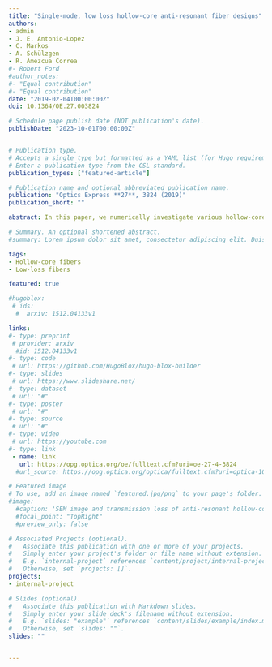 ```yaml
---
title: "Single-mode, low loss hollow-core anti-resonant fiber designs"
authors:
- admin
- J. E. Antonio-Lopez
- C. Markos
- A. Schülzgen
- R. Amezcua Correa
#- Robert Ford
#author_notes:
#- "Equal contribution"
#- "Equal contribution"
date: "2019-02-04T00:00:00Z"
doi: 10.1364/OE.27.003824

# Schedule page publish date (NOT publication's date).
publishDate: "2023-10-01T00:00:00Z"


# Publication type.
# Accepts a single type but formatted as a YAML list (for Hugo requirements).
# Enter a publication type from the CSL standard.
publication_types: ["featured-article"]

# Publication name and optional abbreviated publication name.
publication: "Optics Express **27**, 3824 (2019)"
publication_short: ""

abstract: In this paper, we numerically investigate various hollow-core anti-resonant (HC-AR) fibers towards low propagation and bend loss with effectively single-mode operation in the telecommunications window. We demonstrate how the propagation loss and higher-order mode modal contents are strongly influenced by the geometrical structure and the number of the anti-resonant cladding tubes. We found that 5-tube nested HC-AR fiber has a wider anti-resonant band, lower loss, and larger higher-order mode extinction ratio than designs with 6 or more anti-resonant tubes. A loss ratio between the higher-order modes and fundamental mode, as high as 12,000, is obtained in a 5-tube nested HC-AR fiber. To the best of our knowledge, this is the largest higher-order mode extinction ratio demonstrated in a hollow-core fiber at 1.55 μm. In addition, we propose a modified 5-tube nested HC-AR fiber, with propagation loss below 1 dB/km from 1330 to 1660 nm. This fiber also has a small bend loss of ~15 dB/km for a bend radius of 1 cm.

# Summary. An optional shortened abstract.
#summary: Lorem ipsum dolor sit amet, consectetur adipiscing elit. Duis posuere tellus ac convallis placerat. Proin tincidunt magna sed ex sollicitudin condimentum.

tags:
- Hollow-core fibers
- Low-loss fibers

featured: true

#hugoblox:
 # ids:
  #  arxiv: 1512.04133v1

links:
#- type: preprint
 # provider: arxiv
  #id: 1512.04133v1
#- type: code
 # url: https://github.com/HugoBlox/hugo-blox-builder
#- type: slides
 # url: https://www.slideshare.net/
#- type: dataset
 # url: "#"
#- type: poster
 # url: "#"
#- type: source
 # url: "#"
#- type: video
 # url: https://youtube.com
#- type: link
 - name: link
   url: https://opg.optica.org/oe/fulltext.cfm?uri=oe-27-4-3824
  #url_source: https://opg.optica.org/optica/fulltext.cfm?uri=optica-10-10-1253

# Featured image
# To use, add an image named `featured.jpg/png` to your page's folder. 
#image:
  #caption: 'SEM image and transmission loss of anti-resonant hollow-core fiber'
  #focal_point: "TopRight"
  #preview_only: false

# Associated Projects (optional).
#   Associate this publication with one or more of your projects.
#   Simply enter your project's folder or file name without extension.
#   E.g. `internal-project` references `content/project/internal-project/index.md`.
#   Otherwise, set `projects: []`.
projects:
- internal-project

# Slides (optional).
#   Associate this publication with Markdown slides.
#   Simply enter your slide deck's filename without extension.
#   E.g. `slides: "example"` references `content/slides/example/index.md`.
#   Otherwise, set `slides: ""`.
slides: ""


---
```

